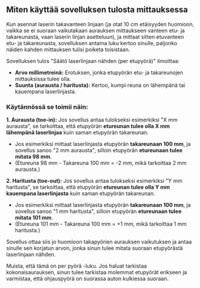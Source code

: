 
## Miten käyttää sovelluksen tulosta mittauksessa
Kun asennat laserin takavanteen linjaan (ja otat 10 cm etäisyyden huomioon, vaikka se ei suoraan vaikutakaan aurauksen mittaukseen vanteen etu- ja takareunasta, vaan laserin linjan asetteluun), ja mittaat sitten etuvanteen etu- ja takareunasta, sovelluksen antama luku kertoo sinulle, paljonko näiden kahden mittauksen tulisi poiketa toisistaan.

Sovelluksen tulos "Säätö laserlinjaan nähden (per etupyörä)" ilmoittaa:

- **Arvo millimetreinä:** Erotuksen, jonka etupyörän etu- ja takareunojen mittauksissa tulee olla.
- **Suunta (aurausta / haritusta):** Kertoo, kumpi reuna on lähempänä tai kauempana laserlinjasta.
  
### Käytännössä se toimii näin:

**1. Aurausta (toe-in):** Jos sovellus antaa tulokseksi esimerkiksi "X mm aurausta", se tarkoittaa, että etupyörän **etureunan tulee olla X mm lähempänä laserlinjaa** kuin saman etupyörän takareunan.
- Jos esimerkiksi mittaat laserlinjasta etupyörän **takareunaan 100 mm**, ja sovellus sanoo "2 mm aurausta", silloin etupyörän **etureunaan tulee mitata 98 mm**.
- (Etureuna 98 mm - Takareuna 100 mm = -2 mm, mikä tarkoittaa 2 mm aurausta.)
 
**2. Haritusta (toe-out):** Jos sovellus antaa tulokseksi esimerkiksi "Y mm haritusta", se tarkoittaa, että etupyörän **etureunan tulee olla Y mm kauempana laserlinjasta** kuin saman etupyörän takareunan.
- Jos esimerkiksi mittaat laserlinjasta etupyörän **takareunaan 100 mm**, ja sovellus sanoo "1 mm haritusta", silloin etupyörän **etureunaan tulee mitata 101 mm**.
- (Etureuna 101 mm - Takareuna 100 mm = +1 mm, mikä tarkoittaa 1 mm haritusta.)
  
Sovellus ottaa siis jo huomioon takapyörien aurauksen vaikutuksen ja antaa sinulle sen korjatun arvon, jonka sinun tulee mitata suoraan etupyörästä laserlinjaan nähden.

Muista, että tämä on per pyörä -luku. Jos haluat tarkistaa kokonaisaurauksen, sinun tulee tarkistaa molemmat etupyörät erikseen ja varmistaa, että ohjauspyörä on suorassa auton kulkiessa suoraan.
